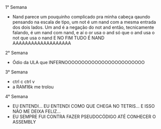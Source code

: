 1° Semana

- Nand parece um pouquinho complicado pra minha cabeça qaundo pensando na escala de tipo, um not é um nand com a mesma entrada dos dois lados. Um and é a negação do not and então, tecnicamente falando, é um nand com nand, e aí o or usa o and só que o and usa o not que usa o nand E NO FIM TUDO É NAND AAAAAAAAAAAAAAAAAAA

2° Semana

- Ódio da ULA que INFERNOOOOOOOOOOOOOOOOOOOOOOOO

3° Semana 

- ctrl c ctrl v
- a RAM16k me trolou

4° Semana

- EU ENTENDI... EU ENTENDI COMO QUE CHEGA NO TETRIS... E ISSO NÃO ME DEIXA FELIZ...
- EU SEMPRE FUI CONTRA FAZER PSEUDOCÓDIGO ATÉ CONHECER O ASSEMBLY